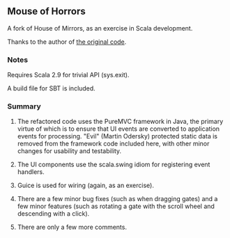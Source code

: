 
## Mouse of Horrors

A fork of House of Mirrors, as an exercise in Scala development.

Thanks to the author of [the original code](http://code.google.com/p/houseofmirrors/).

### Notes

Requires Scala 2.9 for trivial API (sys.exit).

A build file for SBT is included.

### Summary

1. The refactored code uses the PureMVC framework in Java, the primary virtue of which is to ensure
that UI events are converted to application events for processing.  "Evil" (Martin Odersky)
protected static data is removed from the framework code included here, with other minor changes
for usability and testability.

2. The UI components use the scala.swing idiom for registering event handlers.

3. Guice is used for wiring (again, as an exercise).

4. There are a few minor bug fixes (such as when dragging gates) and a few minor features (such as
rotating a gate with the scroll wheel and descending with a click).

5. There are only a few more comments.

